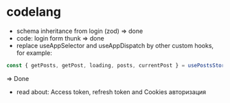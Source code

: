 # codelang

- schema inheritance from login (zod) => done
- code: login form thunk => done
- replace useAppSelector and useAppDispatch by other custom hooks, for example:

```ts
const { getPosts, getPost, loading, posts, currentPost } = usePostsStore();
```

=> Done

- read about: Access token, refresh token and Cookies авторизация
